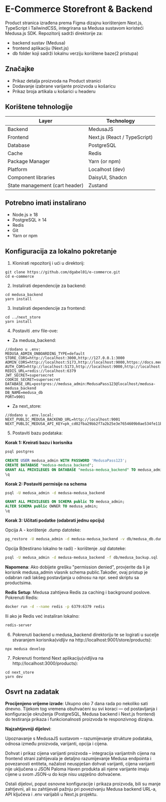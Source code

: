 # E-Commerce Storefront & Backend

Product stranica izrađena prema Figma dizajnu korištenjem Next.js, TypeScript i TailwindCSS, integrirana sa Medusa sustavom koristeći Medusa.js SDK. Repozitorij sadrži direktorije za:

- backend sustav (Medusa)
- frontend aplikaciju (Next.js)
- db folder koji sadrži lokalnu verziju korištene baze(2 pristupa)

## Značajke

- Prikaz detalja proizvoda na Product stranici
- Dodavanje izabrane varijante proizvoda u košaricu
- Prikaz broja artikala u košarici u headeru

## Korištene tehnologije

| Layer | Technology |
|-------|-------------|
| Backend | MedusaJS  |
| Frontend | Next.js (React / TypeScript) |
| Database | PostgreSQL |
| Cache | Redis |
| Package Manager | Yarn (or npm) |
| Platform | Localhost (dev) |
| Component libraries         |        DaisyUI, Shadcn         |
| State management (cart header)         |        Zustand      |

## Potrebno imati instalirano

- Node.js ≥ 18
- PostgreSQL ≥ 14
- Redis
- Git
- Yarn or npm

## Konfiguracija za lokalno pokretanje

1. Klonirati repozitorij i ući u direktorij:
```
git clone https://github.com/dgabel01/e-commerce.git
cd e-commerce
```

2. Instalirati dependencije za backend:
```
cd medusa_backend
yarn install
```

3. Instalirati dependencije za frontend:
```
cd ../next_store
yarn install
```

4. Postaviti .env file-ove:

- Za medusa_backend:
```
//dodano u .env:
MEDUSA_ADMIN_ONBOARDING_TYPE=default
STORE_CORS=http://localhost:3000,http://127.0.0.1:3000
ADMIN_CORS=http://localhost:5173,http://localhost:9000,https://docs.medusajs.com
AUTH_CORS=http://localhost:5173,http://localhost:9000,http://localhost:8000,https://docs.medusajs.com
REDIS_URL=redis://localhost:6379
JWT_SECRET=supersecret
COOKIE_SECRET=supersecret
DATABASE_URL=postgres://medusa_admin:MedusaPass123@localhost/medusa-medusa_backend
DB_NAME=medusa_db
PORT=9001
```

- Za next_store:
```
//dodano u .env.local:
NEXT_PUBLIC_MEDUSA_BACKEND_URL=http://localhost:9001
NEXT_PUBLIC_MEDUSA_API_KEY=pk_cd02fba29bb2f7a2b25e3e7654609b0ae534fe11b15d74cb4cbfc216ef4f9148
```

5. Postaviti bazu podataka:

**Korak 1: Kreirati bazu i korisnika**
```bash
psql postgres
```
```sql
CREATE USER medusa_admin WITH PASSWORD 'MedusaPass123';
CREATE DATABASE "medusa-medusa_backend";
GRANT ALL PRIVILEGES ON DATABASE "medusa-medusa_backend" TO medusa_admin;
\q
```

**Korak 2: Postaviti permisije na schema**
```bash
psql -U medusa_admin -d medusa-medusa_backend
```
```sql
GRANT ALL PRIVILEGES ON SCHEMA public TO medusa_admin;
ALTER SCHEMA public OWNER TO medusa_admin;
\q
```

**Korak 3: Učitati podatke (odabrati jednu opciju)**

Opcija A - korištenje .dump datoteke:
```bash
pg_restore -U medusa_admin -d medusa-medusa_backend -v db/medusa_db.dump
```

Opcija B(testirano lokalno te radi) - korištenje .sql datoteke:
```bash
psql -U medusa_admin -d medusa-medusa_backend -f db/medusa_backup.sql
```

**Napomena**: Ako dobijete grešku "permission denied", provjerite da li je korisnik medusa_admin vlasnik schema public.Također, ovaj pristup je odabran radi lakšeg postavljanja u odnosu na npr. seed skriptu sa productsima.

**Redis Setup**:
Medusa zahtijeva Redis za caching i background poslove. Pokrenuti Redis:
```bash
docker run -d --name redis -p 6379:6379 redis
```

Ili ako je Redis već instaliran lokalno:
```bash
redis-server
```



6. Pokrenuti backend u medusa_backend direktoriju te se logirati u sucelje stvaranjem korisnika(vidljiv na http://localhost:9001/store/products):
```
npx medusa develop
```

7. Pokrenuti frontend Next aplikaciju(vidljiva na http://localhost:3000/products):
```
cd next_store
yarn dev
```

## Osvrt na zadatak

**Procijenjeno vrijeme izrade**:
Ukupno oko 7 dana rada po nekoliko sati dnevno.
Tijekom tog vremena obuhvaćeni su svi koraci — od postavljanja i konfiguracije okruženja (PostgreSQL,  Medusa backend i Next.js frontend) do testiranja prikaza i funkcionalnosti proizvoda te responzivnog dizajna.

**Najzahtjevniji dijelovi**:

Upoznavanje s MedusaJS sustavom – razumijevanje strukture podataka, odnosa između proizvoda, varijanti, opcija i cijena.

Dohvat i prikaz cijena varijanti proizvoda – integracija varijantnih cijena na frontend strani zahtijevala je detaljno razumijevanje Medusa endpointa i povezanosti entiteta, nažalost neuspješan dohvat varijanti, cijena varijanti nije uključena u JSON Paloma Haven produkta ali njene varijante imaju cijene u svom JSON-u do koje nisu uspješno dohvaćene.

Ostali dijelovi, poput osnovne konfiguracije i prikaza proizvoda, bili su manje zahtjevni, ali su zahtijevali pažnju pri povezivanju Medusa backend URL-a, API ključeva i .env varijabli u Next.js projektu.

